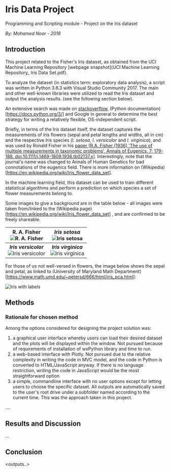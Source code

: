
# Iris Data Project
Programming and Scripting module - Project on the Iris dataset

*By: Mohamed Noor - 2018*

## Introduction
This project related to the Fisher's Iris dataset, as obtained from the UCI Machine Learning Repository [webpage snapshot](UCI Machine Learning Repository_ Iris Data Set.pdf).

To analyze the dataset (in statistics term: exploratory data analysis), a script was written in Python 3.6.3 with Visual Studio Community 2017. The main and other well-known libraries were utilized to read the Iris dataset and output the analysis results.
(see the following section below).

An extensive search was made on [stackoverflow](https://stackoverflow.com/), (Python documentation)[https://docs.python.org/3/] and Google in general to determine the best strategy for writing a relatively flexible, OS-independent script.

Briefly, in terms of the Iris dataset itself, the dataset captures the measurements of *Iris* flowers (sepal and petal lengths and widths, all in cm) and the respective *Iris* species (*I. setosa*, *I. versicolor* and *I. virginica*), and was used by Ronald Fisher in his [paper [R.A. Fisher (1936) 'The use of multiple measurements in taxonomic problems', Annals of Eugenics, 7: 179-188. doi:10.1111/j.1469-1809.1936.tb02137.x]](https://doi.org/10.1111%2Fj.1469-1809.1936.tb02137.x). Interestingly, note that the journal's name was changed to Annals of Human Genetics for bad connotations of the eugenics field. There is more information on (Wikipedia)[https://en.wikipedia.org/wiki/Iris_flower_data_set].

In the machine learning field, this dataset can be used to train different statistical algorithms and perform a prediction on which species a set of flower measurements belong to.

Some images to give a background are in the table below - all images were taken from/linked to the (Wikipedia page)[https://en.wikipedia.org/wiki/Iris_flower_data_set] , and are confirmed to be freely shareable.


|R. A. Fisher <br>  ![R. A. Fisher](https://upload.wikimedia.org/wikipedia/commons/4/46/R._A._Fischer.jpg)  | *Iris setosa* <br> ![Iris setosa](https://upload.wikimedia.org/wikipedia/commons/thumb/5/56/Kosaciec_szczecinkowaty_Iris_setosa.jpg/180px-Kosaciec_szczecinkowaty_Iris_setosa.jpg) |
|:---:|:---:|
|***Iris versicolor*** <br> ![Iris versicolor](https://upload.wikimedia.org/wikipedia/commons/thumb/4/41/Iris_versicolor_3.jpg/320px-Iris_versicolor_3.jpg)  | ***Iris virginica*** <br> ![Iris virginica](https://upload.wikimedia.org/wikipedia/commons/thumb/9/9f/Iris_virginica.jpg/295px-Iris_virginica.jpg)|

For those of us not well-versed in flowers, the image below shows the sepal and petal, as linked to (University of Maryland Math Department)[https://www.math.umd.edu/~petersd/666/html/iris_pca.html]:

![Iris with labels](https://www.math.umd.edu/~petersd/666/html/iris_with_labels.jpg)


## Methods

### Rationale for chosen method
Among the options considered for designing the project solution was:
1. a graphical user interface whereby users can load their desired dataset and the plots will be displayed within the window. Not pursued because of requirements of installation of wxPython library and time to run.
2. a web-based interface with Plotly. Not pursued due to the relative complexity in writing the code in MVC model, and the code in Python is converted to HTML/JavaScript anyway. If there is no language restriction, writing the code in JavaScript would be the most straightforward option
3. a simple, commandline interface with no user options except for letting users to choose the specific dataset. All outputs are automatically saved to the user's root drive under a subfolder named according to the current time. This was the approach taken in this project.


....

## Results and Discussion

...

## Conclusion




<outputs..>

<rationale for approach taken...>
